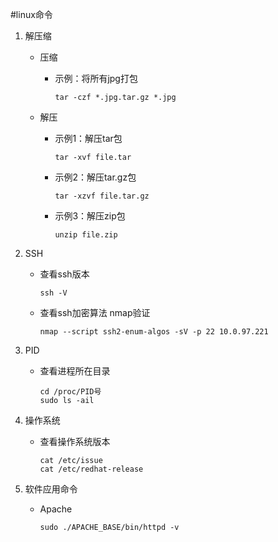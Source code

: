 #linux命令

1. 解压缩  
    + 压缩  
        * 示例：将所有jpg打包  
            ```shell script
            tar -czf *.jpg.tar.gz *.jpg
            ```
            
    + 解压  
        * 示例1：解压tar包  
            ```shell script
            tar -xvf file.tar
            ```
        * 示例2：解压tar.gz包  
            ```shell script
            tar -xzvf file.tar.gz
            ```
        * 示例3：解压zip包  
            ```shell script
            unzip file.zip
            ```
        
2. SSH  
    + 查看ssh版本  
        ```shell script
        ssh -V
        ```  
    + 查看ssh加密算法 nmap验证  
        ```shell script
        nmap --script ssh2-enum-algos -sV -p 22 10.0.97.221
        ```

3. PID
    + 查看进程所在目录
        ```shell script
        cd /proc/PID号
        sudo ls -ail
        ```
4. 操作系统  
    + 查看操作系统版本  
        ```shell script 
        cat /etc/issue
        cat /etc/redhat-release
        ```
      
5. 软件应用命令  
    + Apache  
        ```shell script
        sudo ./APACHE_BASE/bin/httpd -v
        ```